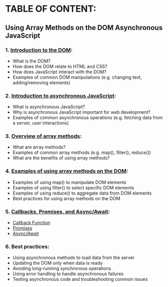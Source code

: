 # TABLE OF CONTENT: 
## Using Array Methods on the DOM Asynchronous JavaScript


### 1. [Introduction to the DOM](https://github.com/RodgersChayuga/DOM-And-Asynchronous-JavaScript/blob/main/1.%20Introduction%20to%20the%20DOM.md):
  * What is the DOM?
  * How does the DOM relate to HTML and CSS?
  * How does JavaScript interact with the DOM?
  * Examples of common DOM manipulations (e.g. changing text, adding/removing elements)
### 2. [Introduction to asynchronous JavaScript](https://github.com/RodgersChayuga/DOM-And-Asynchronous-JavaScript/blob/main/2.%20Introduction%20to%20asynchronous%20JavaScript.md):
  * What is asynchronous JavaScript?
  * Why is asynchronous JavaScript important for web development?
  * Examples of common asynchronous operations (e.g. fetching data from a server, user interactions)
### 3. [Overview of array methods](https://github.com/RodgersChayuga/DOM-And-Asynchronous-JavaScript/blob/main/3.%20Overview%20of%20array%20methods.md):
  * What are array methods?
  * Examples of common array methods (e.g. map(), filter(), reduce())
  * What are the benefits of using array methods?
### 4. [Examples of using array methods on the DOM](https://github.com/RodgersChayuga/DOM-And-Asynchronous-JavaScript/blob/main/4.%20Examples%20of%20using%20array%20methods%20on%20the%20DOM.md):
  * Examples of using map() to manipulate DOM elements
  * Examples of using filter() to select specific DOM elements
  * Examples of using reduce() to aggregate data from DOM elements
  * Best practices for using array methods on the DOM
### 5. [Callbacks, Promises, and Async/Await](https://github.com/RodgersChayuga/DOM-And-Asynchronous-JavaScript/blob/main/5.%20Callbacks%20and%20Promises.md):
  * [Callback Function](https://github.com/RodgersChayuga/DOM-And-Asynchronous-JavaScript/blob/main/5.1.%20Callbacks%20Functions.md)
  * [Promises]()
  * [Async/Await]()
### 6. Best practices:
  * Using asynchronous methods to load data from the server
  * Updating the DOM only when data is ready
  * Avoiding long-running synchronous operations
  * Using error handling to handle asynchronous failures
  * Testing asynchronous code and troubleshooting common issues
